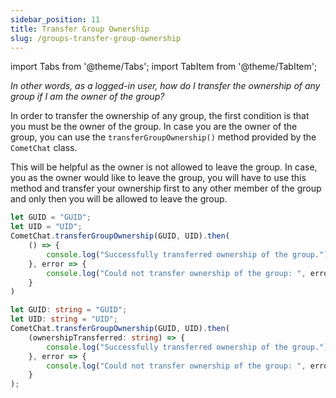 ```yaml
---
sidebar_position: 11
title: Transfer Group Ownership
slug: /groups-transfer-group-ownership
---
```


import Tabs from '@theme/Tabs';
import TabItem from '@theme/TabItem';


_In other words, as a logged-in user, how do I transfer the ownership of any group if I am the owner of the group?_

In order to transfer the ownership of any group, the first condition is that you must be the owner of the group. In case you are the owner of the group, you can use the `transferGroupOwnership()` method provided by the `CometChat` class.

This will be helpful as the owner is not allowed to leave the group. In case, you as the owner would like to leave the group, you will have to use this method and transfer your ownership first to any other member of the group and only then you will be allowed to leave the group.

<Tabs>
<TabItem value="1" label="Javascript">

```javascript
let GUID = "GUID";
let UID = "UID";
CometChat.transferGroupOwnership(GUID, UID).then(
    () => {
        console.log("Successfully transferred ownership of the group.");
    }, error => {
        console.log("Could not transfer ownership of the group: ", error);
    }
)
```

</TabItem>

<TabItem value="2" label="Typescript">

```typescript
let GUID: string = "GUID";
let UID: string = "UID";
CometChat.transferGroupOwnership(GUID, UID).then(
    (ownershipTransferred: string) => {
        console.log("Successfully transferred ownership of the group.");
    }, error => {
        console.log("Could not transfer ownership of the group: ", error);
    }
);
```

</TabItem>
</Tabs>

